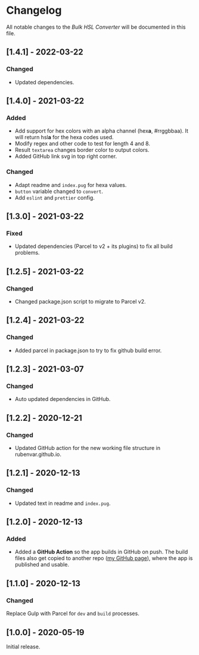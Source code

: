 # Changelog

All notable changes to the _Bulk HSL Converter_ will be documented in this file.

## [1.4.1] - 2022-03-22

### Changed

- Updated dependencies.

## [1.4.0] - 2021-03-22

### Added

- Add support for hex colors with an alpha channel (hex**a**, #rrggbbaa). It will return hsl**a** for the hexa codes used.
- Modify regex and other code to test for length 4 and 8.
- Result `textarea` changes border color to output colors.
- Added GitHub link svg in top right corner.

### Changed

- Adapt readme and `index.pug` for hexa values.
- `button` variable changed to `convert`.
- Add `eslint` and `prettier` config.

## [1.3.0] - 2021-03-22

### Fixed

- Updated dependencies (Parcel to v2 + its plugins) to fix all build problems.

## [1.2.5] - 2021-03-22

### Changed

- Changed package.json script to migrate to Parcel v2.

## [1.2.4] - 2021-03-22

### Changed

- Added parcel in package.json to try to fix github build error.

## [1.2.3] - 2021-03-07

### Changed

- Auto updated dependencies in GitHub.

## [1.2.2] - 2020-12-21

### Changed

- Updated GitHub action for the new working file structure in rubenvar.github.io.

## [1.2.1] - 2020-12-13

### Changed

- Updated text in readme and `index.pug`.

## [1.2.0] - 2020-12-13

### Added

- Added a **GitHub Action** so the app builds in GitHub on push. The build files also get copied to another repo ([my GitHub page](https://github.com/rubenvar/rubenvar.github.io)), where the app is published and usable.

## [1.1.0] - 2020-12-13

### Changed

Replace Gulp with Parcel for `dev` and `build` processes.

## [1.0.0] - 2020-05-19

Initial release.
